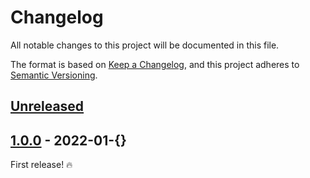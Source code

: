 # Changelog

All notable changes to this project will be documented in this file.

The format is based on [Keep a Changelog](https://keepachangelog.com/en/1.0.0/),
and this project adheres to [Semantic Versioning](https://semver.org/spec/v2.0.0.html).

## [Unreleased]

## [1.0.0] - 2022-01-{}

First release! :fire:

[unreleased]: https://github.com/jahidulpabelislam/orm/compare/v1.0.0...HEAD
[1.0.0]: https://github.com/jahidulpabelislam/orm/releases/tag/v1.0.0
